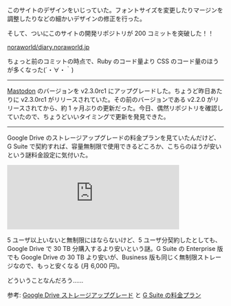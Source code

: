 このサイトのデザインをいじっていた。フォントサイズを変更したりマージンを調整したりなどの細かいデザインの修正を行った。

そして、ついにこのサイトの開発リポジトリが 200 コミットを突破した！！

[noraworld/diary.noraworld.jp](https://github.com/noraworld/diary.noraworld.jp)

ちょっと前のコミットの時点で、Ruby のコード量より CSS のコード量のほうが多くなった(´・∀・｀)

---

[Mastodon](https://mastodon.noraworld.jp) のバージョンを v2.3.0rc1 にアップグレードした。ちょうど昨日あたりに v2.3.0rc1 がリリースされていた。その前のバージョンである v2.2.0 がリリースされてから、約 1 ヶ月ぶりの更新だった。今日、偶然リポジトリを確認していたので、ちょうどいいタイミングで更新を発見できた。

---

Google Drive のストレージアップグレードの料金プランを見ていたんだけど、G Suite で契約すれば、容量無制限で使用できるどころか、こちらのほうが安いという謎料金設定に気付いた。

<iframe src="https://mastodon.noraworld.jp/@noraworld/99618954019016931/embed" class="mastodon-embed" style="max-width: 100%; border: 0" width="400"></iframe><script src="https://mastodon.noraworld.jp/embed.js" async="async"></script>

5 ユーザ以上いないと無制限にはならないけど、5 ユーザ分契約したとしても、Google Drive で 30 TB 分購入するより安いという謎。G Suite の Enterprise 版でも Google Drive の 30 TB より安いが、Business 版も同じく無制限ストレージなので、もっと安くなる (月 6,000 円)。

どういうことなんだろう……

参考: [Google Drive ストレージアップグレード](https://drive.google.com/settings/storage) と [G Suite の料金プラン](https://gsuite.google.com/pricing.html)
